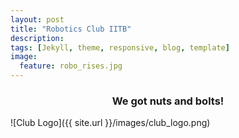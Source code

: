 ```yaml
---
layout: post
title: "Robotics Club IITB"
description:
tags: [Jekyll, theme, responsive, blog, template]
image:
  feature: robo_rises.jpg
---
```


### <center> We got nuts and bolts! </center> 
 ![Club Logo]({{ site.url }}/images/club_logo.png)
